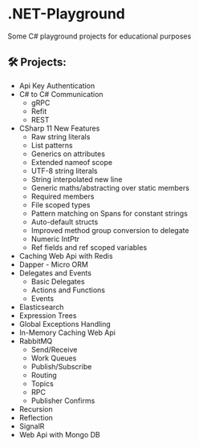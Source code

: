 # .NET-Playground
Some C# playground projects for educational purposes

## 🛠️ Projects:
- Api Key Authentication
- C# to C# Communication
  * gRPC
  * Refit
  * REST
- CSharp 11 New Features
  * Raw string literals
  * List patterns
  * Generics on attributes
  * Extended nameof scope
  * UTF-8 string literals
  * String interpolated new line
  * Generic maths/abstracting over static members
  * Required members
  * File scoped types
  * Pattern matching on Spans for constant strings
  * Auto-default structs
  * Improved method group conversion to delegate
  * Numeric IntPtr
  * Ref fields and ref scoped variables
- Caching Web Api with Redis
- Dapper - Micro ORM
- Delegates and Events
  * Basic Delegates
  * Actions and Functions
  * Events
- Elasticsearch
- Expression Trees
- Global Exceptions Handling
- In-Memory Caching Web Api
- RabbitMQ
  * Send/Receive
  * Work Queues
  * Publish/Subscribe
  * Routing
  * Topics
  * RPC
  * Publisher Confirms
- Recursion
- Reflection
- SignalR
- Web Api with Mongo DB

